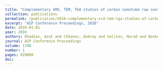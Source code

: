 ```yaml
---
title: "Complementary XRD, TEM, TGA studies of carbon nanotube raw soot"
collection: publications
permalink: /publication/2016-complementary-xrd-tem-tga-studies-of-carbon-nanotu/
excerpt: "AIP Conference Proceedings, 2016"
date: 2016-01-01
year: 2016
authors: Khadiev, Azat and Chkanov, Andrey and Valitov, Murad and Noskov, Alexey and Pashin, Dmitry
journal: AIP Conference Proceedings
volume: 1748
number: 1
pages: 020008
doi: 
---
```

